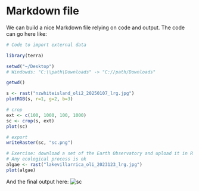 # Markdown file

We can build a nice Markdown file relying on code and output. 
The code can go here like:

``` r
# Code to import external data

library(terra)

setwd("~/Desktop")
# Windowds: "C:\\path\Downloads" -> "C://path/Downloads"

getwd()

s <- rast("nzwhiteisland_oli2_20250107_lrg.jpg")
plotRGB(s, r=1, g=2, b=3)

# crop
ext <- c(100, 1000, 100, 1000)
sc <- crop(s, ext)
plot(sc)

# export
writeRaster(sc, "sc.png")

# Exercise: download a set of the Earth Observatory and upload it in R
# Any ecological process is ok
algae <- rast("lakevillarrica_oli_2023123_lrg.jpg")
plot(algae)
```

And the final output here:
![sc](https://github.com/user-attachments/assets/43cb9b46-7cc5-462e-9dff-e1a09803f8c1)
